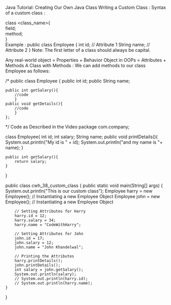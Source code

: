 Java Tutorial: Creating Our Own Java Class
Writing a Custom Class : 
Syntax of a custom class :

class <class_name>{  
    field;  
    method;  
}  
Example :
public class Employee {
	int id;			// Attribute 1
	String name;		// Attribute 2
}
Note: The first letter of a class should always be capital.

Any real-world object        = Properties + Behavior
Object in OOPs                 = Attributes + Methods
A Class with Methods : 
We can add methods to our class Employee as follows:

/*
public class Employee {
	public int id;
	public String name;

	public int getSalary(){
		//code
		}
	public void getDetails(){
		//code
		}
	};
*/
Code as Described in the Video
package com.company;

class Employee{
    int id;
    int salary;
    String name;
    public void printDetails(){
        System.out.println("My id is " + id);
        System.out.println("and my name is "+ name);
    }

    public int getSalary(){
        return salary;
    }
}

public class cwh_38_custom_class {
    public static void main(String[] args) {
        System.out.println("This is our custom class");
        Employee harry = new Employee(); // Instantiating a new Employee Object
        Employee john = new Employee(); // Instantiating a new Employee Object

        // Setting Attributes for Harry
        harry.id = 12;
        harry.salary = 34;
        harry.name = "CodeWithHarry";

        // Setting Attributes for John
        john.id = 17;
        john.salary = 12;
        john.name = "John Khandelwal";

        // Printing the Attributes
        harry.printDetails();
        john.printDetails();
        int salary = john.getSalary();
        System.out.println(salary);
        // System.out.println(harry.id);
        // System.out.println(harry.name);
    }
}
